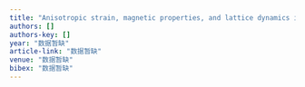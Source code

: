 ```yaml
---
title: "Anisotropic strain, magnetic properties, and lattice dynamics in self-assembled multiferroic CoFe2O4-PbTiO3 nanostructures"
authors: []
authors-key: []
year: "数据暂缺"
article-link: "数据暂缺"
venue: "数据暂缺"
bibex: "数据暂缺"
---
```

